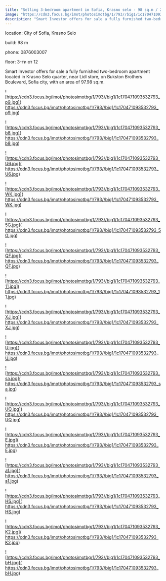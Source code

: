 ```yaml
---
title: "Selling 3-bedroom apartment in Sofia, Krasno selo - 98 sq.m / 265000 EUR :: imot.bg Advertisement"
image: "https://cdn3.focus.bg/imot/photosimotbg/1/793//big1/1c170471093532793_du.jpg"
description: "Smart Investor offers for sale a fully furnished two-bedroom apartment located in Krasno Selo quarter, near Lidl store, on Bukston Brothers Boulevard, Sofia city, with an area of 97.98 sq.m."
---
```


location: City of Sofia, Krasno Selo

build: 98 m

phone: 0876003007

floor: 3-ти от 12

Smart Investor offers for sale a fully furnished two-bedroom apartment located in Krasno Selo quarter, near Lidl store, on Bukston Brothers Boulevard, Sofia city, with an area of 97.98 sq.m.


![https://cdn3.focus.bg/imot/photosimotbg/1/793//big1/1c170471093532793_p9.jpg]( https://cdn3.focus.bg/imot/photosimotbg/1/793//big1/1c170471093532793_p9.jpg)


![https://cdn3.focus.bg/imot/photosimotbg/1/793//big1/1c170471093532793_b8.jpg]( https://cdn3.focus.bg/imot/photosimotbg/1/793//big1/1c170471093532793_b8.jpg)


![https://cdn3.focus.bg/imot/photosimotbg/1/793//big1/1c170471093532793_U6.jpg]( https://cdn3.focus.bg/imot/photosimotbg/1/793//big1/1c170471093532793_U6.jpg)


![https://cdn3.focus.bg/imot/photosimotbg/1/793//big1/1c170471093532793_WK.jpg]( https://cdn3.focus.bg/imot/photosimotbg/1/793//big1/1c170471093532793_WK.jpg)


![https://cdn3.focus.bg/imot/photosimotbg/1/793//big1/1c170471093532793_5G.jpg]( https://cdn3.focus.bg/imot/photosimotbg/1/793//big1/1c170471093532793_5G.jpg)


![https://cdn3.focus.bg/imot/photosimotbg/1/793//big1/1c170471093532793_QF.jpg]( https://cdn3.focus.bg/imot/photosimotbg/1/793//big1/1c170471093532793_QF.jpg)


![https://cdn3.focus.bg/imot/photosimotbg/1/793//big1/1c170471093532793_11.jpg]( https://cdn3.focus.bg/imot/photosimotbg/1/793//big1/1c170471093532793_11.jpg)


![https://cdn3.focus.bg/imot/photosimotbg/1/793//big1/1c170471093532793_XJ.jpg]( https://cdn3.focus.bg/imot/photosimotbg/1/793//big1/1c170471093532793_XJ.jpg)


![https://cdn3.focus.bg/imot/photosimotbg/1/793//big1/1c170471093532793_U.jpg]( https://cdn3.focus.bg/imot/photosimotbg/1/793//big1/1c170471093532793_U.jpg)


![https://cdn3.focus.bg/imot/photosimotbg/1/793//big1/1c170471093532793_sa.jpg]( https://cdn3.focus.bg/imot/photosimotbg/1/793//big1/1c170471093532793_sa.jpg)


![https://cdn3.focus.bg/imot/photosimotbg/1/793//big1/1c170471093532793_UQ.jpg]( https://cdn3.focus.bg/imot/photosimotbg/1/793//big1/1c170471093532793_UQ.jpg)


![https://cdn3.focus.bg/imot/photosimotbg/1/793//big1/1c170471093532793_E.jpg]( https://cdn3.focus.bg/imot/photosimotbg/1/793//big1/1c170471093532793_E.jpg)


![https://cdn3.focus.bg/imot/photosimotbg/1/793//big1/1c170471093532793_a1.jpg]( https://cdn3.focus.bg/imot/photosimotbg/1/793//big1/1c170471093532793_a1.jpg)


![https://cdn3.focus.bg/imot/photosimotbg/1/793//big1/1c170471093532793_HS.jpg]( https://cdn3.focus.bg/imot/photosimotbg/1/793//big1/1c170471093532793_HS.jpg)


![https://cdn3.focus.bg/imot/photosimotbg/1/793//big1/1c170471093532793_K2.jpg]( https://cdn3.focus.bg/imot/photosimotbg/1/793//big1/1c170471093532793_K2.jpg)


![https://cdn3.focus.bg/imot/photosimotbg/1/793//big1/1c170471093532793_bH.jpg]( https://cdn3.focus.bg/imot/photosimotbg/1/793//big1/1c170471093532793_bH.jpg)



